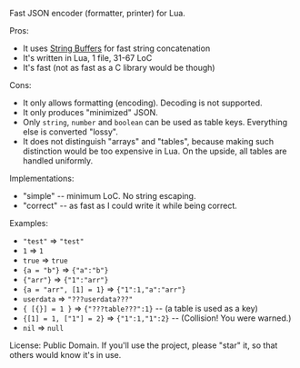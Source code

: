 Fast JSON encoder (formatter, printer) for Lua.

Pros:

* It uses [String Buffers](https://www.lua.org/pil/11.6.html) for fast string concatenation
* It's written in Lua, 1 file, 31-67 LoC
* It's fast (not as fast as a C library would be though)

Cons:

* It only allows formatting (encoding). Decoding is not supported.
* It only produces "minimized" JSON.
* Only `string`, `number` and `boolean` can be used as table keys. Everything else is converted "lossy".
* It does not distinguish "arrays" and "tables", because making such distinction would be too expensive in Lua. On the upside, all tables are handled uniformly.

Implementations:
* "simple" -- minimum LoC. No string escaping.
* "correct" -- as fast as I could write it while being correct.

Examples:

* `"test"` => `"test"`
* `1` => `1`
* `true` => `true`
* `{a = "b"}` => `{"a":"b"}`
* `{"arr"}` => `{"1":"arr"}`
* `{a = "arr", [1] = 1}` => `{"1":1,"a":"arr"}`
* `userdata` => `"???userdata???"`
* `{ [{}] = 1 }` => `{"???table???":1}` -- (a table is used as a key)
* `{[1] = 1, ["1"] = 2}` => `{"1":1,"1":2}` -- (Collision! You were warned.)
* `nil` => `null`

License: Public Domain.
If you'll use the project, please "star" it, so that others would know it's in use.
